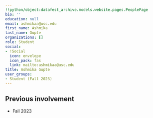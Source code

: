 ```yaml
---
!!python/object:datafest_archive.models.website.pages.PeoplePage
bio: ''
education: null
email: ashmikaa@usc.edu
first_name: Ashmika
last_name: Gupte
organizations: []
role: Student
social:
- !Social
  icon: envelope
  icon_pack: fas
  link: mailto:ashmikaa@usc.edu
title: Ashmika Gupte
user_groups:
- Student (Fall 2023)
---
```



## Previous involvement

* Fall 2023

